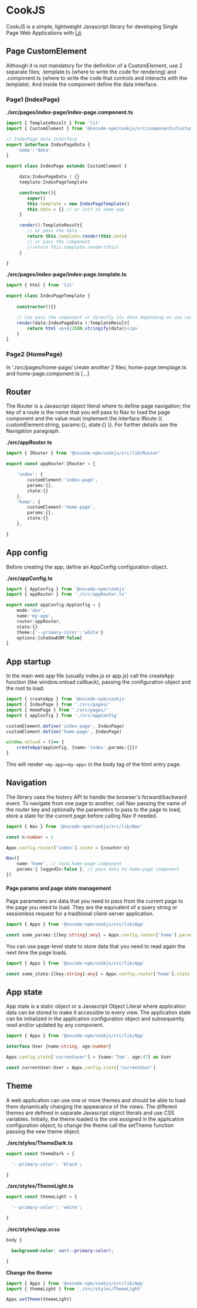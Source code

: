# CookJS
CookJS is a simple, lightweight Javascript library for developing Single Page Web Applications with [Lit](https://lit.dev/).

## Page CustomElement
Although it is not mandatory for the definition of a CustomElement, use 2 separate files; .template.ts (where to write the code for rendering) and .component.ts (where to write the code that controls and interacts with the template). And inside the component define the data interface.

### Page1 (IndexPage)

**./src/pages/index-page/index-page.component.ts**
```typescript
import { TemplateResult } from 'lit'
import { CustomElement } from '@nxcode-npm/cookjs/src/components/CustomElement'

// IndexPage data interface
export interface IndexPageData {
    'some':'data'
}

export class IndexPage extends CustomElement {

     data:IndexPageData | {}
     template:IndexPageTemplate

     constructor(){
        super()
        this.template = new IndexPageTemplate()
        this.data = {} // or init in some way
     }

     render():TemplateResult{
        // or pass the data
        return this.template.render(this.data) 
        // or pass the component
        //return this.template.render(this)   
     }

}
```
**./src/pages/index-page/index-page.template.ts**
```typescript
import { html } from 'lit'

export class IndexPageTemplate {
    
    constructor(){}

    // Can pass the component or directly its data depending on use case
    render(data:IndexPageData ):TemplateResult{
        return html`<p>${JSON.stringify(data)}</p>`
    }
}

```

### Page2 (HomePage)
In './src/pages/home-page/ create another 2 files; home-page.templage.ts and home-page.component.ts [...]

## Router
The Router is a Javascript object literal where to define page navigation; 
the key of a route is the name that you will pass to Nav to load the page component and the value must implement the interface IRoute ({ customElement:string, params:{}, state:{} }).
For further details see the Navigation paragraph.  

**./src/appRouter.ts**
```typescript
import { IRouter } from '@nxcode-npm/cookjs/src/lib/Router'

export const appRouter:IRouter = {

    'index': {
        customElement:'index-page',
        params:{},
        state:{}
    },
    'home': {
        customElement:'home-page',
        params:{},
        state:{}
    },

}
```

## App config
Before creating the app, define an AppConfig configuration object.

**./src/appConfig.ts**
```typescript
import { AppConfig } from '@nxcode-npm/cookjs'
import { appRouter } from './src/appRouter.ts'

export const appConfig:AppConfig = {
    mode:'dev',
    name:'my-app',
    router:appRouter,
    state:{}
    theme:{'--primary-color':'white'}
    options:{shadowDOM:false}
}
```

## App startup
In the main web app file (usually index.js or app.js) call the createApp function (like window.onload callback), passing the configuration object and the root to load.
```typescript
import { createApp } from '@nxcode-npm/cookjs'
import { IndexPage } from './src/pages/'
import { HomePage } from './src/pages/'
import { appConfig } from './src/appConfig'

customElement.define('index-page', IndexPage)
customElement.define('home-page', IndexPage)

window.onload = ()=> {
    createApp(appConfig, {name:'index',params:{}})
}

```
This will render `<my-app><my-app>` in the body tag of the html entry page.

## Navigation
The library uses the history API to handle the browser's forward/backward event.
To navigate from one page to another, call Nav passing the name of the router key and optionally the parameters to pass to the page to load; store 
a state for the current page before calling Nav if needed.
```typescript
import { Nav } from '@nxcode-npm/cookjs/src/lib/Nav'

const n:number = 1

Appx.config.router['index'].state = {counter:n}

Nav({
    name:'home', // load home-page component
    params:{ loggedIn:false }, // pass data to home-page component 
})

```

#### Page params and page state management
Page parameters are data that you need to pass from the current page to the page you need to load. They are the equivalent of a query string or sessionless request for a traditional client-server application.
```typescript
import { Appx } from '@nxcode-npm/cookjs/src/lib/App'

const some_params:{[key:string]:any} = Appx.config.router['home'].params

```
You can use page-level state to store data that you need to read again the next time the page loads.
```typescript
import { Appx } from '@nxcode-npm/cookjs/src/lib/App'

const some_state:{[key:string]:any} = Appx.config.router['home'].state

```

## App state
App state is a static object or a Javascript Object Literal where application data can be stored to make it accessible to every view. The application state can be initialized in the application configuration object and subsequently read and/or updated by any component.
```typescript
import { Appx } from '@nxcode-npm/cookjs/src/lib/App'

interface User {name:string, age:number} 

Appx.config.state['currentuser'] = {name:'Tom', age:47} as User

const currentUser:User = Appx.config.state['currentUser']

```

## Theme
A web application can use one or more themes and should be able to load them dynamically changing the appearance of the views.
The different themes are defined in separate Javascript object literals and use CSS variables. Initially, the theme loaded is the one assigned in the application configuration object; to change the theme call the setTheme function passing the new theme object.

**./src/styles/ThemeDark.ts**
```typescript
export const themeDark = {

  '--primary-color': 'black';

}
```
**./src/styles/ThemeLight.ts**
```typescript
export const themeLight = {

  '--primary-color': 'white';

}
```
**./src/styles/app.scss**
```css
body {

  background-color: var(--primary-color);

}
```

**Change the theme**
```typescript
import { Appx } from '@nxcode-npm/cookjs/src/lib/App'
import { themeLight } from './src/styles/ThemeLight'

Appx.setTheme(themeLight)

```
